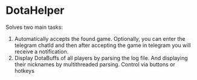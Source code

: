 # DotaHelper
Solves two main tasks:
1. Automatically accepts the found game.
Optionally, you can enter the telegram chatId and then after accepting the game in telegram you will receive a notification.
2. Display DotaBuffs of all players by parsing the log file. And displaying their nicknames by multithreaded parsing.
Control via buttons or hotkeys
